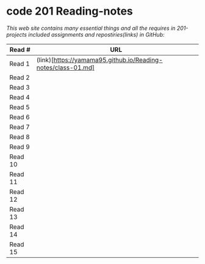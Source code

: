 # code 201 Reading-notes
*This web site contains many essential things and all the requires in 201-projects included assignments and repostiries(links) in GitHub:*

| Read #           |     URL
|------------------|----------------
|Read 1            |(link)[https://yamama95.github.io/Reading-notes/class-01.md]
|Read 2            |[]()
|Read 3            |[]()
|Read 4            |[]()
|Read 5            |[]()
|Read 6            |[]()
|Read 7            |[]()
|Read 8            |[]()
|Read 9            |[]()
|Read 10           |[]()
|Read 11           |[]()
|Read 12           |[]()
|Read 13           |[]()
|Read 14           |[]()
|Read 15           |[]()











